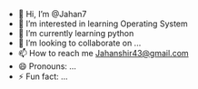 - 👋 Hi, I’m @Jahan7
- 👀 I’m interested in learning Operating System 
- 🌱 I’m currently learning python
- 💞️ I’m looking to collaborate on ...
- 📫 How to reach me Jahanshir43@gmail.com 
- 😄 Pronouns: ...
- ⚡ Fun fact: ...

<!---
Jahan7/Jahan7 is a ✨ special ✨ repository because its `README.md` (this file) appears on your GitHub profile.
You can click the Preview link to take a look at your changes.
--->
